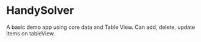 # HandySolver
A basic demo app using core data and Table View. Can add, delete, update items on tableView.
